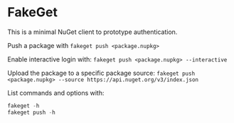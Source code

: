 # FakeGet

This is a minimal NuGet client to prototype authentication.

Push a package with `fakeget push <package.nupkg>`

Enable interactive login with: `fakeget push <package.nupkg> --interactive`

Upload the package to a specific package source: `fakeget push <package.nupkg> --source https://api.nuget.org/v3/index.json`

List commands and options with:

```ps1
fakeget -h
fakeget push -h
```